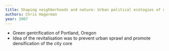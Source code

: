 ```yaml
---
title: Shaping neighborhoods and nature: Urban political ecologies of urban waterfront transformations in Portland, Oregon
authors: Chris Hagerman
year: 2007
---
```


- Green gentrification of Portland, Oregon
- Idea of the revitalisation was to prevent urban sprawl and promote densification of the city core